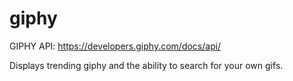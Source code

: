 # giphy


GIPHY API: 
https://developers.giphy.com/docs/api/

Displays trending giphy and the ability to search for your own gifs. 
